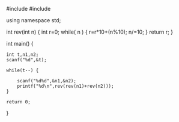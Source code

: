 #include <iostream>
#include <cstdio>
 
using namespace std;

int rev(int n) {
	int r=0;
	while( n ) {
		r=r*10+(n%10);
		n/=10;
	}
	return r;
}

int main() {

	int t,n1,n2;
	scanf("%d",&t);

	while(t--) {

		scanf("%d%d",&n1,&n2);
		printf("%d\n",rev(rev(n1)+rev(n2)));
	}

	return 0;
}
